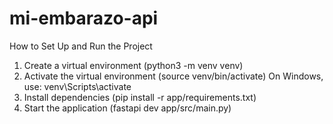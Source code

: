 # mi-embarazo-api

How to Set Up and Run the Project

1. Create a virtual environment (python3 -m venv venv)
2. Activate the virtual environment (source venv/bin/activate) On Windows, use: venv\Scripts\activate
3. Install dependencies (pip install -r app/requirements.txt)
4. Start the application (fastapi dev app/src/main.py)